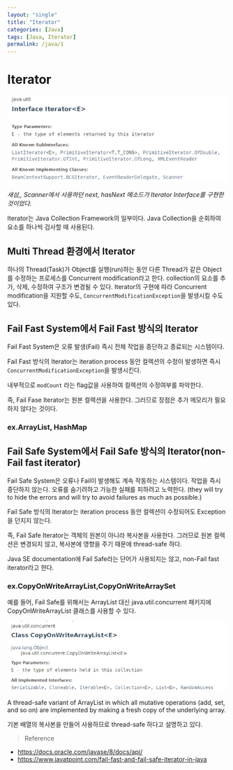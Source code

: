 ```yaml
---
layout: "single"
title: "Iterator"
categories: [Java]
tags: [Java, Iterator]
permalink: /java/1
---
```


# Iterator

![211126160630.png](/assets/images/211126160630.png)

*새삼,, Scanner에서 사용하던 next, hasNext 메소드가 Iterator Interface를 구현한 것이었다.*

Iterator는 Java Collection Framework의 일부이다.
Java Collection을 순회하여 요소를 하나씩 검사할 때 사용된다.

## Multi Thread 환경에서 Iterator

하나의 Thread(Task)가 Object를 실행(run)하는 동안 다른 Thread가 같은 Object를 수정하는 프로세스를 Concurrent modification라고 한다. collection의 요소를 추가, 삭제, 수정하여 구조가 변경될 수 있다. Iterator의 구현에 따라 Concurrent modification을 지원할 수도, `ConcurrentModificationException`을 발생시킬 수도 있다.

## Fail Fast System에서 Fail Fast 방식의 Iterator

Fail Fast System은 오류 발생(Fail) 즉시 전체 작업을 중단하고 종료되는 시스템이다.

Fail Fast 방식의 Iterator는 iteration process 동안 컬렉션의 수정이 발생하면 즉시 `ConcurrentModificationException`을 발생시킨다.

내부적으로 `modCount` 라는 flag값을 사용하여 컬렉션의 수정여부를 파악한다.

즉, Fail Fase Iterator는 원본 컬렉션을 사용한다.
그러므로 장점은 추가 메모리가 필요하지 않다는 것이다.

### ex.ArrayList, HashMap 

## Fail Safe System에서 Fail Safe 방식의 Iterator(non-Fail fast iterator)

Fail Safe System은 오류나 Fail이 발생해도 계속 작동하는 시스템이다. 작업을 즉시 중단하지 않는다.
오류를 숨기려하고 가능한 실패를 피하려고 노력한다.
(they will try to hide the errors and will try to avoid failures as much as possible.)

Fail Safe 방식의 Iterator는 iteration process 동안 컬렉션이 수정되어도 Exception을 던지지 않는다.

즉, Fail Safe Iterator는 객체의 원본이 아니라 복사본을 사용한다.
그러므로 원본 컬렉션은 변경되지 않고, 복사본에 영향을 주기 때문에 thread-safe 하다.

Java SE documentation에 Fail Safe라는 단어가 사용되지는 않고, non-Fail fast iterator라고 한다.

### ex.CopyOnWriteArrayList,CopyOnWriteArraySet

예를 들어, Fail Safe를 위해서는 ArrayList 대신 java.util.concurrent 패키지에 CopyOnWriteArrayList 클래스를 사용할 수 있다.

![211126164646.png](/assets/images/211126164646.png)

A thread-safe variant of ArrayList in which all mutative operations (add, set, and so on) are implemented by making a fresh copy of the underlying array.

기본 배열의 복사본을 만들어 사용하므로 thread-safe 하다고 설명하고 있다.

>Reference
- https://docs.oracle.com/javase/8/docs/api/
- https://www.javatpoint.com/fail-fast-and-fail-safe-iterator-in-java